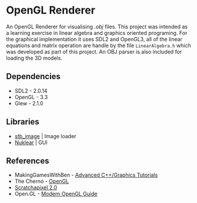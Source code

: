 # OpenGL Renderer

An OpenGL Renderer for visualising _.obj_ files. This project was intended as a learning exercise in linear algebra and graphics oriented programing. For the graphical implementation it uses SDL2 and OpenGL3, all of the linear equations and matrix operation are handle by the file ```LinearAlgebra.h``` which was developed as part of this project. An OBJ parser is also included for loading the 3D models.

## Dependencies

* SDL2 - 2.0.14
* OpenGL - 3.3
* Glew - 2.1.0

## Libraries

* [stb_image](https://github.com/nothings/stb) | Image loader
* [Nuklear](https://github.com/Immediate-Mode-UI/Nuklear) | GUI

## References
* MakingGamesWithBen - [Advanced C++/Graphics Tutorials](https://youtube.com/playlist?list=PLSPw4ASQYyymu3PfG9gxywSPghnSMiOAW)
* The Cherno - [OpenGL](https://www.youtube.com/playlist?list=PLlrATfBNZ98foTJPJ_Ev03o2oq3-GGOS2)
* [Scratchapixel 2.0](https://www.scratchapixel.com/)
* Open.GL - [Modern OpenGL Guide](https://open.gl/)
